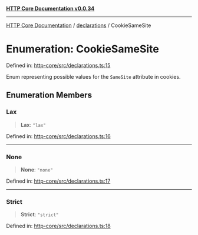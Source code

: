 [**HTTP Core Documentation v0.0.34**](../../README.md)

***

[HTTP Core Documentation](../../modules.md) / [declarations](../README.md) / CookieSameSite

# Enumeration: CookieSameSite

Defined in: [http-core/src/declarations.ts:15](https://github.com/stonemjs/http-core/blob/1848d2cc8e9419d9e370ae707c528a45d3c2ac5a/src/declarations.ts#L15)

Enum representing possible values for the `SameSite` attribute in cookies.

## Enumeration Members

### Lax

> **Lax**: `"lax"`

Defined in: [http-core/src/declarations.ts:16](https://github.com/stonemjs/http-core/blob/1848d2cc8e9419d9e370ae707c528a45d3c2ac5a/src/declarations.ts#L16)

***

### None

> **None**: `"none"`

Defined in: [http-core/src/declarations.ts:17](https://github.com/stonemjs/http-core/blob/1848d2cc8e9419d9e370ae707c528a45d3c2ac5a/src/declarations.ts#L17)

***

### Strict

> **Strict**: `"strict"`

Defined in: [http-core/src/declarations.ts:18](https://github.com/stonemjs/http-core/blob/1848d2cc8e9419d9e370ae707c528a45d3c2ac5a/src/declarations.ts#L18)

